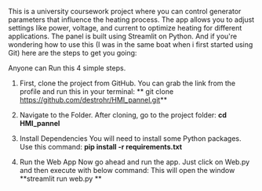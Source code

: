This is a university coursework project where you can control generator parameters that influence the heating process. The app allows you to adjust settings like power, voltage, and current to optimize heating for different applications. The panel is built using Streamlit on Python.
And if you're wondering how to use this (I was in the same boat when i first started using Git) here are the steps to get you going:

Anyone can Run this 4 simple steps.

1. First, clone the project from GitHub. You can grab the link from the profile and run this in your terminal: 
  ** git clone https://github.com/destrohr/HMI_pannel.git**
   
2.  Navigate to the Folder. After cloning, go to the project folder: 
    **cd HMI_pannel**

3. Install Dependencies
   You will need to install some Python packages. Use this command: 
   **pip install -r requirements.txt**
   
4. Run the Web App
   Now go ahead and run the app. Just click on Web.py and then execute with below command:  This will open the window 
   **streamlit run web.py **

